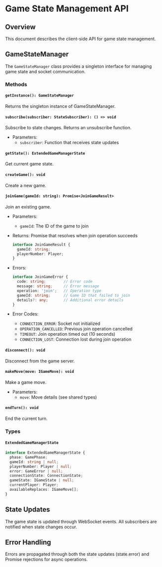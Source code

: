 # Game State Management API

## Overview
This document describes the client-side API for game state management.

## GameStateManager

The `GameStateManager` class provides a singleton interface for managing game state and socket communication.

### Methods

#### `getInstance(): GameStateManager`
Returns the singleton instance of GameStateManager.

#### `subscribe(subscriber: StateSubscriber): () => void`
Subscribe to state changes. Returns an unsubscribe function.

- Parameters:
  - `subscriber`: Function that receives state updates

#### `getState(): ExtendedGameManagerState`
Get current game state.

#### `createGame(): void`
Create a new game.

#### `joinGame(gameId: string): Promise<JoinGameResult>`
Join an existing game.

- Parameters:
  - `gameId`: The ID of the game to join

- Returns: Promise that resolves when join operation succeeds
  ```typescript
  interface JoinGameResult {
    gameId: string;
    playerNumber: Player;
  }
  ```

- Errors:
  ```typescript
  interface JoinGameError {
    code: string;        // Error code
    message: string;     // Error message
    operation: 'join';   // Operation type
    gameId: string;      // Game ID that failed to join
    details?: any;       // Additional error details
  }
  ```

- Error Codes:
  - `CONNECTION_ERROR`: Socket not initialized
  - `OPERATION_CANCELLED`: Previous join operation cancelled
  - `TIMEOUT`: Join operation timed out (10 seconds)
  - `CONNECTION_LOST`: Connection lost during join operation

#### `disconnect(): void`
Disconnect from the game server.

#### `makeMove(move: IGameMove): void`
Make a game move.

- Parameters:
  - `move`: Move details (see shared types)

#### `endTurn(): void`
End the current turn.

### Types

#### `ExtendedGameManagerState`
```typescript
interface ExtendedGameManagerState {
  phase: GamePhase;
  gameId: string | null;
  playerNumber: Player | null;
  error: GameError | null;
  connectionState: ConnectionState;
  gameState: IGameState | null;
  currentPlayer: Player;
  availableReplaces: IGameMove[];
}
```

## State Updates
The game state is updated through WebSocket events. All subscribers are notified when state changes occur.

## Error Handling
Errors are propagated through both the state updates (state.error) and Promise rejections for async operations.
